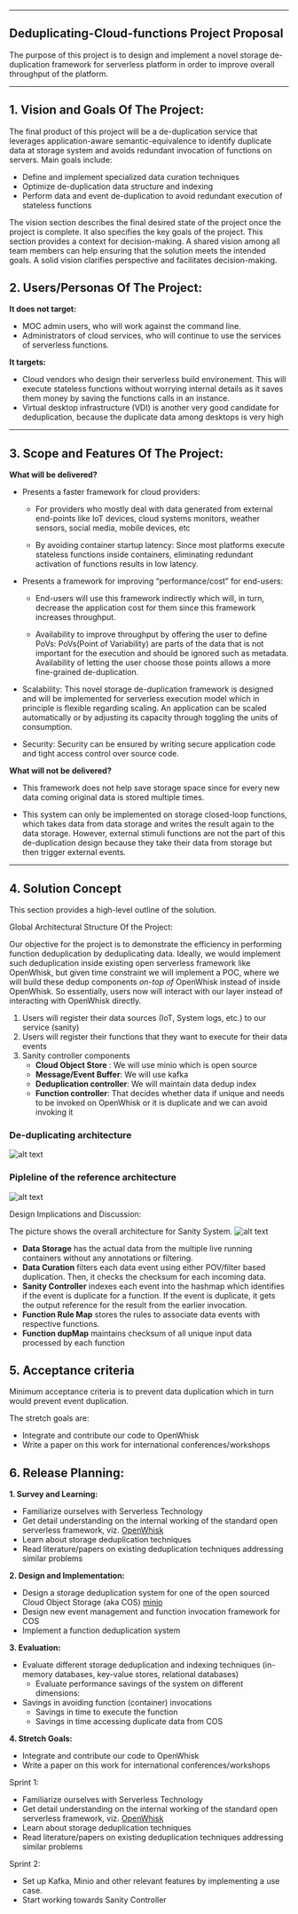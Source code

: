 ** **

## Deduplicating-Cloud-functions Project Proposal

The purpose of this project is to design and implement a novel storage de-duplication framework for serverless platform in order to improve overall throughput of the platform.

** **

## 1.   Vision and Goals Of The Project:

The final product of this project will be a de-duplication service that leverages application-aware semantic-equivalence to identify duplicate data at storage system and avoids redundant invocation of functions on servers. Main goals include:

  * Define and implement specialized data curation techniques
  * Optimize de-duplication data structure and indexing
  * Perform data and event de-duplication to avoid redundant execution of stateless functions
  
The vision section describes the final desired state of the project once the project is complete. It also specifies the key goals of the project. This section provides a context for decision-making. A shared vision among all team members can help ensuring that the solution meets the intended goals. A solid vision clarifies perspective and facilitates decision-making.


## 2. Users/Personas Of The Project:

**It does not target:**

   * MOC admin users, who will work against the command line.
   * Administrators of cloud services, who will continue to use the services of serverless functions.

**It targets:**

   * Cloud vendors who design their serverless build environement. This will execute stateless functions without worrying internal            details as it saves them money by saving the functions calls in an instance.
   * Virtual desktop infrastructure (VDI) is another very good candidate for deduplication, because the duplicate data among desktops is      very high

** **

## 3.   Scope and Features Of The Project:

**What will be delivered?**

* Presents a faster framework for cloud providers: 

  * For providers who mostly deal with data generated from external end-points like IoT devices, cloud systems monitors, weather sensors, social media, mobile devices, etc

  * By avoiding container startup latency: Since most platforms execute stateless functions inside containers, eliminating redundant activation of functions results in low latency.

*  Presents a framework for improving “performance/cost” for end-users: 

    * End-users will use this framework indirectly which will, in turn, decrease the application cost for them since this framework increases throughput.

    * Availability to improve throughput by offering the user to define PoVs: PoVs(Point of Variability) are parts of the data that is not important for the execution and should be ignored such as metadata. Availability of letting the user choose those points allows a more fine-grained de-duplication.

* Scalability: This novel storage de-duplication framework is designed and will be implemented for serverless execution model which in principle is flexible regarding scaling. An application can be scaled automatically or by adjusting its capacity through toggling the units of consumption.

* Security: Security can be ensured by writing secure application code and tight access control over source code. 

**What will not be delivered?**

* This framework does not help save storage space since for every new data coming original data is stored multiple times.

* This system can only be implemented on storage closed-loop functions, which takes data from data storage and writes the result again to the data storage. However, external stimuli functions are not the part of this de-duplication design because they take their data from storage but then trigger external events.

** **

## 4. Solution Concept

This section provides a high-level outline of the solution.


Global Architectural Structure Of the Project:

Our objective for the project is to demonstrate the efficiency in performing function deduplication by deduplicating data. Ideally, we would implement such deduplication inside existing open serverless framework like OpenWhisk, but given time constraint we will implement a POC, where we will build these dedup components *on-top of* OpenWhisk instead of inside OpenWhisk. So essentially, users now will interact with our layer instead of interacting with OpenWhisk directly.

 1. Users will register their data sources (IoT, System logs, etc.) to our service (sanity)
 2. Users will register their functions that they want to execute for their data events
 3. Sanity controller components
    * **Cloud Object Store** : We will use minio which is open source
    * **Message/Event Buffer**: We will use kafka
    * **Deduplication controller**: We will maintain data dedup index
    * **Function controller**: That decides whether data if unique and needs to be invoked on OpenWhisk or it is duplicate and we can           avoid invoking it 

### De-duplicating architecture 
![alt text](https://github.com/bu-528-sp19/Deduplicating-Cloud-functions/blob/master/architecture_diagram_1.PNG)

### Pipleline of the reference architecture
![alt text](https://github.com/bu-528-sp19/Deduplicating-Cloud-functions/blob/master/architecture_diagram_2.PNG)

Design Implications and Discussion:

The picture shows the overall architecture for Sanity System. 
![alt text](https://github.com/bu-528-sp19/Deduplicating-Cloud-functions/blob/master/arch.PNG)
* **Data Storage** has the actual data from the multiple live running containers without any annotations or filtering.
* **Data Curation** filters each data event using either POV/filter based duplication. Then, it checks the checksum for each incoming data.
* **Sanity Controller** indexes each event into the hashmap which identifies if the event is duplicate for a function. If the event is duplicate, it gets the output reference for the result from the earlier invocation.
* **Function Rule Map** stores the rules to associate data events with respective functions.
* **Function dupMap** maintains checksum of all unique input data processed by each function 

## 5. Acceptance criteria

Minimum acceptance criteria is to prevent data duplication which in turn would prevent event duplication. 

The stretch goals are:

  * Integrate and contribute our code to OpenWhisk
  * Write a paper on this work for international conferences/workshops


## 6.  Release Planning:

**1. Survey and Learning:**
  * Familiarize ourselves with Serverless Technology
  * Get detail understanding on the internal working of the standard open serverless framework, viz. [OpenWhisk](https://openwhisk.apache.org/)
  * Learn about storage deduplication techniques
  * Read literature/papers on existing deduplication techniques addressing similar problems

**2. Design and Implementation:**
  * Design a storage deduplication system for one of the open sourced Cloud Object Storage (aka COS) [minio](https://www.minio.io/)
  * Design new event management and function invocation framework for COS
  * Implement a function deduplication system
  
**3. Evaluation:**
  * Evaluate different storage deduplication and indexing techniques (in-memory databases, key-value stores, relational databases)
    * Evaluate performance savings of the system on different dimensions:
  * Savings in avoiding function (container) invocations
    * Savings in time to execute the function 
    * Savings in time accessing duplicate data from COS

**4. Stretch Goals:**
  * Integrate and contribute our code to OpenWhisk
  * Write a paper on this work for international conferences/workshops


Sprint 1: 

  * Familiarize ourselves with Serverless Technology
  * Get detail understanding on the internal working of the standard open serverless framework, viz. [OpenWhisk](https://openwhisk.apache.org/)
  * Learn about storage deduplication techniques
  * Read literature/papers on existing deduplication techniques addressing similar problems
  
Sprint 2:
  * Set up Kafka, Minio and other relevant features by implementing a use case.
  * Start working towards Sanity Controller


